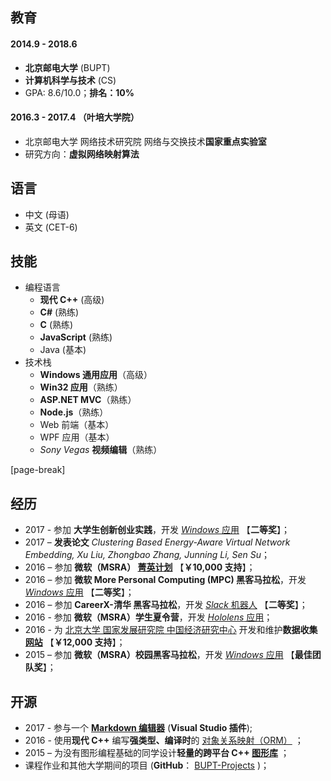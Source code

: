 ﻿## 教育

#### 2014.9 - 2018.6

- **北京邮电大学** (BUPT)
- **计算机科学与技术** (CS)
- GPA: 8.6/10.0；**排名：10%**

#### 2016.3 - 2017.4 （叶培大学院）

- 北京邮电大学 网络技术研究院 网络与交换技术**国家重点实验室**
- 研究方向：**虚拟网络映射算法**

## 语言

- 中文 (母语)
- 英文 (CET-6)

## 技能

- 编程语言
  - **现代 C++** (高级)
  - **C#** (熟练)
  - **C** (熟练)
  - **JavaScript** (熟练)
  - Java (基本)
- 技术栈
  - **Windows 通用应用**（高级）
  - **Win32 应用**（熟练）
  - **ASP.NET MVC**（熟练）
  - **Node.js**（熟练）
  - Web 前端（基本）
  - WPF 应用（基本）
  - *Sony Vegas* **视频编辑**（熟练）

[page-break]

## 经历

- 2017 - 参加 **大学生创新创业实践**，开发 [_Windows_ 应用](https://github.com/YuJianghao/YouPu) 【**二等奖**】；
- 2017 – **发表论文** _Clustering Based Energy-Aware Virtual Network Embedding, Xu Liu, Zhongbao Zhang, Junning Li, Sen Su_；
- 2016 – 参加 **微软（MSRA） [菁英计划](https://studentclub.msra.cn/project/97)** 【**￥10,000 支持**】；
- 2016 – 参加 **微软 More Personal Computing (MPC) 黑客马拉松**，开发 [*Windows* 应用](https://github.com/BOT-Man-JL/Better-Kids) 【**二等奖**】；
- 2016 – 参加 **CareerX-清华 黑客马拉松**，开发 [*Slack* 机器人](https://github.com/xinhuaRadioLAB/HackerX_slive) 【**二等奖**】；
- 2016 - 参加 **微软（MSRA）学生夏令营**，开发 [*Hololens* 应用](https://github.com/BOT-Man-JL/IOT-Holo-Assistant)；
- 2016 - 为 [北京大学 国家发展研究院 中国经济研究中心](http://ccer.nsd.edu.cn) 开发和维护**数据收集 [网站](https://github.com/ZhangYuef/Survey_Platform_ccer)** 【**￥12,000 支持**】；
- 2015 – 参加 **微软（MSRA）校园黑客马拉松**，开发 [*Windows* 应用](https://www.microsoft.com/store/apps/Random%20Master/9NBLGGH6HCP7) 【**最佳团队奖**】；

## 开源

- 2017 - 参与一个 **[Markdown 编辑器](https://github.com/madskristensen/MarkdownEditor)** (**Visual Studio 插件**);
- 2016 - 使用**现代 C++** 编写**强类型、编译时**的 [对象关系映射（ORM）](https://github.com/BOT-Man-JL/ORM-Lite) ；
- 2015 – 为没有图形编程基础的同学设计**轻量的跨平台 C++ [图形库](https://github.com/BOT-Man-JL/EggAche-GL)** ；
- 课程作业和其他大学期间的项目 (**GitHub**： [BUPT-Projects](https://github.com/BOT-Man-JL/BUPT-Projects) )；
